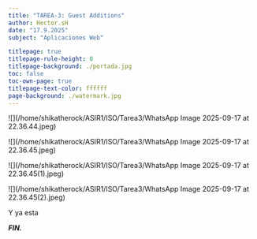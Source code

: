 ```yaml
---
title: "TAREA-3: Guest Additions"
author: Hector.sH
date: "17.9.2025"
subject: "Aplicaciones Web"

titlepage: true
titlepage-rule-height: 0
titlepage-background: ./portada.jpg
toc: false
toc-own-page: true
titlepage-text-color: ffffff
page-background: ./watermark.jpg
---
```



![](/home/shikatherock/ASIR1/ISO/Tarea3/WhatsApp Image 2025-09-17 at 22.36.44.jpeg) 

![](/home/shikatherock/ASIR1/ISO/Tarea3/WhatsApp Image 2025-09-17 at 22.36.45.jpeg) 

![](/home/shikatherock/ASIR1/ISO/Tarea3/WhatsApp Image 2025-09-17 at 22.36.45(1).jpeg) 

![](/home/shikatherock/ASIR1/ISO/Tarea3/WhatsApp Image 2025-09-17 at 22.36.45(2).jpeg) 


Y ya esta

**_FIN._**
